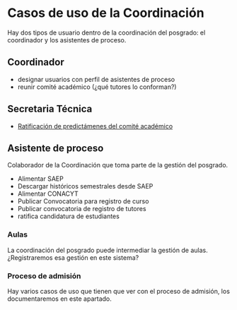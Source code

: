 # Casos de uso de la Coordinación

Hay dos tipos de usuario dentro de la coordinación del posgrado: el
coordinador y los asistentes de proceso.


## Coordinador

- designar usuarios con perfil de asistentes de proceso
- reunir comité académico (¿qué tutores lo conforman?)

## Secretaria Técnica

- [Ratificación de predictámenes del comité académico](ratificacion_predictamenes.md)

## Asistente de proceso

Colaborador de la Coordinación que toma parte de la gestión del
posgrado.

- Alimentar SAEP
- Descargar históricos semestrales desde SAEP
- Alimentar CONACYT
- Publicar Convocatoria para registro de curso
- Publicar convocatoria de registro de tutores
- ratifica candidatura de estudiantes

### Aulas

La coordinación del posgrado puede intermediar la gestión de aulas. ¿Registraremos esa gestión en este sistema?

### Proceso de admisión

Hay varios casos de uso que tienen que ver con el proceso de admisión, los documentaremos en este apartado.
